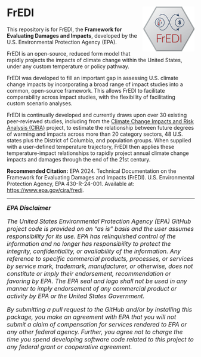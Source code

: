 
# FrEDI <img src="man/figures/FrEDI_hex2.png" align="right" alt="" width="140" />

This repository is for FrEDI, the **Framework for Evaluating Damages and
Impacts**, developed by the U.S. Environmental Protection Agency (EPA).

FrEDI is an open-source, reduced form model that rapidly projects
the impacts of climate change within the United States, under any custom
temperature or policy pathway.

FrEDI was developed to fill an important gap in assessing U.S. climate
change impacts by incorporating a broad range of impact studies into a
common, open-source framework. This allows FrEDI to facilitate
comparability across impact studies, with the flexibility of
facilitating custom scenario analyses.

FrEDI is continually developed and currently draws upon over 30 existing
peer-reviewed studies, including from the [Climate Change Impacts and
Risk Analysis (CIRA)](https://www.epa.gov/cira/) project, to estimate
the relationship between future degrees of warming and impacts across
more than 20 category sectors, 48 U.S. states plus the District of Columbia, 
and population groups. When supplied with a user-defined temperature trajectory, 
FrEDI then applies these temperature-impact relationships to rapidly project annual 
climate change impacts and damages through the end of the 21st century. <br>

**Recommended Citation:** EPA 2024. Technical Documentation on the
Framework for Evaluating Damages and Impacts (FrEDI). U.S. Environmental
Protection Agency, EPA 430-R-24-001. Available at:
<https://www.epa.gov/cira/fredi>.

-----

<font size="3"> ***EPA Disclaimer*** <br>

*The United States Environmental Protection Agency (EPA) GitHub project
code is provided on an “as is” basis and the user assumes responsibility
for its use. EPA has relinquished control of the information and no
longer has responsibility to protect the integrity, confidentiality, or
availability of the information. Any reference to specific commercial
products, processes, or services by service mark, trademark,
manufacturer, or otherwise, does not constitute or imply their
endorsement, recommendation or favoring by EPA. The EPA seal and logo
shall not be used in any manner to imply endorsement of any commercial
product or activity by EPA or the United States Government.*

*By submitting a pull request to the GitHub and/or by installing this
package, you make an agreement with EPA that you will not submit a claim
of compensation for services rendered to EPA or any other federal
agency. Further, you agree not to charge the time you spend developing
software code related to this project to any federal grant or
cooperative agreement.* </font>

